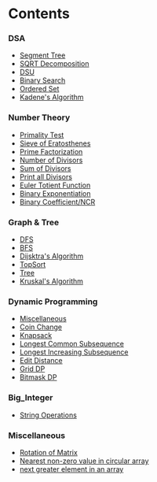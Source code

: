 # Contents
### DSA
- [Segment Tree](https://github.com/Perdente/Algorithms/blob/master/Contest_Materials(DSA).md#segment-tree "seg-sum & seg-min")
- [SQRT Decomposition](https://github.com/Perdente/Algorithms/blob/master/Contest_Materials(DSA).md#sqrt-decompositionmos-algorithm "MO's algorithm")
- [DSU](https://github.com/Perdente/Algorithms/blob/master/Contest_Materials(DSA).md#dsu)
- [Binary Search](https://github.com/Perdente/Algorithms/blob/master/Contest_Materials(DSA).md#binary-search "bs on ans")
- [Ordered Set](https://github.com/Perdente/Algorithms/blob/master/Contest_Materials(DSA).md#ordered-set-ologn "policy based data structure")
- [Kadene's Algorithm](https://github.com/Perdente/Algorithms/blob/master/Contest_Materials(DSA).md#kadens-algorithm "maximum sub-array sum")

### Number Theory
- [Primality Test](https://github.com/Perdente/Algorithms/blob/master/Contest_Materials(number_theory).md#number-theory "check a number is prime or not")
- [Sieve of Eratosthenes](https://github.com/Perdente/Algorithms/blob/master/Contest_Materials(number_theory).md#sieve-of-eratosthenes-omx-loglog-mx "calculate primes until mx")
- [Prime Factorization](https://github.com/Perdente/Algorithms/blob/master/Contest_Materials(number_theory).md#prime-factorization-osqrtn "calculate prime factors in sqrt(n)")
- [Number of Divisors](https://github.com/Perdente/Algorithms/blob/master/Contest_Materials(number_theory).md#number-of-divisors " n=16 -> {1,2,4,8,16}->5 ")
- [Sum of Divisors](https://github.com/Perdente/Algorithms/blob/master/Contest_Materials(number_theory).md#sum-of-divisors "n=16 -> {1+2+4+8+16}->31")
- [Print all Divisors](https://github.com/Perdente/Algorithms/blob/master/Contest_Materials(number_theory).md#print-all-divisors-osqrtn "n=16 -> {1,2,4,8,16}")
- [Euler Totient Function](https://github.com/Perdente/Algorithms/blob/master/Contest_Materials(number_theory).md#euler-totient-functionphi-function-osqrtn "Counts the number of integers 1 to n which are coprime to n.")
- [Binary Exponentiation](https://github.com/Perdente/Algorithms/blob/master/Contest_Materials(number_theory).md#binary-exponentiation "calculate a^b with mod or without")
- [Binary Coefficient/NCR](https://github.com/Perdente/Algorithms/blob/master/Contest_Materials(number_theory).md#ncr "calculate nCr with mod or without")

### Graph & Tree

- [DFS](https://github.com/Perdente/Algorithms/blob/master/Contest_Materials(Graph%26Tree).md#dfs "Connected Components,Bipartite Coloring,Cycle Detection")
- [BFS](https://github.com/Perdente/Algorithms/blob/master/Contest_Materials(Graph%26Tree).md#bfs "normal_bfs,bfs on grid")
- [Dijsktra's Algorithm](https://github.com/Perdente/Algorithms/blob/master/Contest_Materials(Graph%26Tree).md#dijsktras-algorithm "shortest path")
- [TopSort](https://github.com/Perdente/Algorithms/blob/master/Contest_Materials(Graph&Tree).md#topsort "Khan's algo")
- [Tree](https://github.com/Perdente/Algorithms/blob/master/Contest_Materials(Graph%26Tree).md#tree "Subordinate of nodes,Tree Diameter,LCA(binary lifting)")
- [Kruskal's Algorithm](https://github.com/Perdente/Algorithms/blob/master/Contest_Materials(Graph&Tree).md#kruskals-algorithm-om-log-n "minimum spanning tree")

### Dynamic Programming
- [Miscellaneous](https://github.com/Perdente/Algorithms/blob/master/Dynamic%20Programming.md#basic)
- [Coin Change](https://github.com/Perdente/Algorithms/blob/master/Dynamic%20Programming.md#coin-change)
- [Knapsack](https://github.com/Perdente/Algorithms/blob/master/Dynamic%20Programming.md#knapsack)
- [Longest Common Subsequence](https://github.com/Perdente/Algorithms/blob/master/Dynamic%20Programming.md#longest-common-subsequence)
- [Longest Increasing Subsequence](https://github.com/Perdente/Algorithms/blob/master/Dynamic%20Programming.md#longest-increasing-subsequence)
- [Edit Distance](https://github.com/Perdente/Algorithms/blob/master/Dynamic%20Programming.md#edit-distance)
- [Grid DP](https://github.com/Perdente/Algorithms/blob/master/Dynamic%20Programming.md#grid-dp)
- [Bitmask DP](https://github.com/Perdente/Algorithms/blob/master/Dynamic%20Programming.md#bitmask-dp)

### Big_Integer
- [String Operations](https://github.com/Perdente/Algorithms/blob/master/Big_Int.md)


### Miscellaneous
- [Rotation of Matrix](https://github.com/Perdente/Algorithms/blob/master/Contest_Materials(Miscellaneous).md#rotation-of-matrix)
- [Nearest non-zero value in circular array](https://github.com/Perdente/Algorithms/blob/master/Contest_Materials(Miscellaneous).md#nearest-non-zero-value-in-circular-array)
- [next greater element in an array](https://github.com/Perdente/Algorithms/blob/master/Contest_Materials(Miscellaneous).md#next-greater-element-in-an-array)
